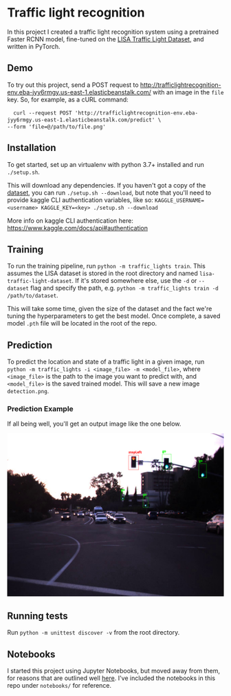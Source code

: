 # Traffic light recognition

In this project I created a traffic light recognition system using a pretrained Faster RCNN model, fine-tuned on the [LISA Traffic Light Dataset](https://www.kaggle.com/mbornoe/lisa-traffic-light-dataset), and written in PyTorch.

## Demo
To try out this project, send a POST request to http://trafficlightrecognition-env.eba-jyy6rmgy.us-east-1.elasticbeanstalk.com/ with an image in the `file` key.
So, for example, as a cURL command:
```
  curl --request POST 'http://trafficlightrecognition-env.eba-jyy6rmgy.us-east-1.elasticbeanstalk.com/predict' \
--form 'file=@/path/to/file.png'
```

## Installation 
To get started, set up an virtualenv with python 3.7+ installed and run `./setup.sh`.

This will download any dependencies. If you haven't got a copy of the [dataset](https://www.kaggle.com/mbornoe/lisa-traffic-light-dataset), you can run `./setup.sh --download`, but note that you'll need to provide kaggle CLI authentication variables, like so:
`KAGGLE_USERNAME=<username> KAGGLE_KEY=<key> ./setup.sh --download`

More info on kaggle CLI authentication here: https://www.kaggle.com/docs/api#authentication

## Training
To run the training pipeline, run `python -m traffic_lights train`. This assumes the LISA dataset is stored in the root directory and named `lisa-traffic-light-dataset`. If it's stored somewhere else, use the `-d` or `--dataset` flag and specify the path, e.g. `python -m traffic_lights train -d /path/to/dataset`.

This will take some time, given the size of the dataset and the fact we're tuning the hyperparameters to get the best model. Once complete, a saved model `.pth` file will be located in the root of the repo.

## Prediction
To predict the location and state of a traffic light in a given image, run `python -m traffic_lights -i <image_file> -m <model_file>`, where `<image_file>` is the path to the image you want to predict with, and `<model_file>` is the saved trained model. This will save a new image `detection.png`.

### Prediction Example
If all being well, you'll get an output image like the one below.

![example_traffic_light_detection_image](detection.png)
## Running tests
Run `python -m unittest discover -v` from the root directory.

## Notebooks
I started this project using Jupyter Notebooks, but moved away from them, for reasons that are outlined well [here](https://www.youtube.com/watch?v=7jiPeIFXb6U). I've included the notebooks in this repo under `notebooks/` for reference.
